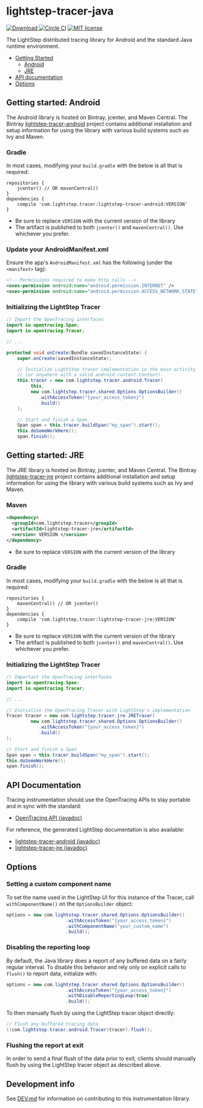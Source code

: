 # lightstep-tracer-java

[ ![Download](https://api.bintray.com/packages/lightstep/maven/lightstep-tracer-android/images/download.svg) ](https://bintray.com/lightstep/maven/) [![Circle CI](https://circleci.com/gh/lightstep/lightstep-tracer-java.svg?style=shield)](https://circleci.com/gh/lightstep/lightstep-tracer-java) [![MIT license](http://img.shields.io/badge/license-MIT-blue.svg)](http://opensource.org/licenses/MIT)

The LightStep distributed tracing library for Android and the standard Java runtime environment.

* [Getting Started](#getting-started)
  * [Android](#getting-started-android)
  * [JRE](#getting-started-jre)
* [API documentation](#apidocs)
* [Options](#options)

<a name="#getting-started"></a>
<a name="#getting-started-android"></a>

## Getting started: Android

The Android library is hosted on Bintray, jcenter, and Maven Central. The Bintray [lightstep-tracer-android](https://bintray.com/lightstep/maven/lightstep-tracer-android/view) project contains additional installation and setup information for using the library with various build systems such as Ivy and Maven.

### Gradle

In most cases, modifying your `build.gradle` with the below is all that is required:

```
repositories {
    jcenter() // OR mavenCentral()
}
dependencies {
    compile 'com.lightstep.tracer:lightstep-tracer-android:VERSION'
}
```

* Be sure to replace `VERSION` with the current version of the library
* The artifact is published to both `jcenter()` and `mavenCentral()`. Use whichever you prefer.

### Update your AndroidManifest.xml

Ensure the app's `AndroidManifest.xml` has the following (under the `<manifest>` tag):

```xml
<!-- Permissions required to make http calls -->
<uses-permission android:name="android.permission.INTERNET" />
<uses-permission android:name="android.permission.ACCESS_NETWORK_STATE" />
```

### Initializing the LightStep Tracer


```java
// Import the OpenTracing interfaces
import io.opentracing.Span;
import io.opentracing.Tracer;

// ...

protected void onCreate(Bundle savedInstanceState) {
    super.onCreate(savedInstanceState);

    // Initialize LightStep tracer implementation in the main activity
    // (or anywhere with a valid android.content.Context).
    this.tracer = new com.lightstep.tracer.android.Tracer(
         this,
         new com.lightstep.tracer.shared.Options.OptionsBuilder()
            .withAccessToken("{your_access_token}")
            .build()
    );

    // Start and finish a Span
    Span span = this.tracer.buildSpan("my_span").start();
    this.doSomeWorkHere();
    span.finish();
```

<a name="#getting-started-jre"></a>

## Getting started: JRE

The JRE library is hosted on Bintray, jcenter, and Maven Central. The Bintray [lightstep-tracer-jre](https://bintray.com/lightstep/maven/lightstep-tracer-jre/view) project contains additional installation and setup information for using the library with various build systems such as Ivy and Maven.

### Maven

```xml
<dependency>
  <groupId>com.lightstep.tracer</groupId>
  <artifactId>lightstep-tracer-jre</artifactId>
  <version> VERSION </version>
</dependency>
```

* Be sure to replace `VERSION` with the current version of the library

### Gradle

In most cases, modifying your `build.gradle` with the below is all that is required:

```
repositories {
    mavenCentral() // OR jcenter()
}
dependencies {
    compile 'com.lightstep.tracer:lightstep-tracer-jre:VERSION'
}
```

* Be sure to replace `VERSION` with the current version of the library
* The artifact is published to both `jcenter()` and `mavenCentral()`. Use whichever you prefer.

### Initializing the LightStep Tracer

```java
// Important the OpenTracing interfaces
import io.opentracing.Span;
import io.opentracing.Tracer;

// ...

// Initialize the OpenTracing Tracer with LightStep's implementation
Tracer tracer = new com.lightstep.tracer.jre.JRETracer(
         new com.lightstep.tracer.shared.Options.OptionsBuilder()
            .withAccessToken("{your_access_token}")
            .build()
);

// Start and finish a Span
Span span = this.tracer.buildSpan("my_span").start();
this.doSomeWorkHere();
span.finish();
```

<a name="apidocs"></a>
## API Documentation

Tracing instrumentation should use the OpenTracing APIs to stay portable and in sync with the standard:

* [OpenTracing API (javadoc)](http://javadoc.io/doc/io.opentracing/opentracing-api)


For reference, the generated LightStep documentation is also available:

* [lightstep-tracer-android (javadoc)](http://javadoc.io/doc/com.lightstep.tracer/lightstep-tracer-android)
* [lightstep-tracer-jre (javadoc)](http://javadoc.io/doc/com.lightstep.tracer/lightstep-tracer-jre)

## Options

### Setting a custom component name

To set the name used in the LightStep UI for this instance of the Tracer, call `withComponentName()` on the `OptionsBuilder` object:

```java
options = new com.lightstep.tracer.shared.Options.OptionsBuilder()
                      .withAccessToken("{your_access_token}")
                      .withComponentName("your_custom_name")
                      .build();

```

### Disabling the reporting loop

By default, the Java library does a report of any buffered data on a fairly regular interval. To disable this behavior and rely only on explicit calls to `flush()` to report data, initialize with:

```java
options = new com.lightstep.tracer.shared.Options.OptionsBuilder()
                      .withAccessToken("{your_access_token}")
                      .withDisableReportingLoop(true)
                      .build();
```

To then manually flush by using the LightStep tracer object directly:

```java
// Flush any buffered tracing data
((com.lightstep.tracer.android.Tracer)tracer).flush();
```

### Flushing the report at exit

In order to send a final flush of the data prior to exit, clients should manually flush by using the LightStep tracer object as described above.

## Development info

See [DEV.md](DEV.md) for information on contributing to this instrumentation library.
